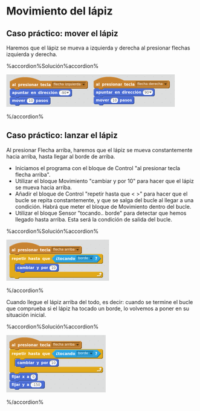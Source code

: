 
# Movimiento del lápiz

## Caso práctico: mover el lápiz

Haremos que el lápiz se mueva a izquierda y derecha al presionar flechas izquierda y derecha.



%accordion%Solución%accordion%

![](img/Seleccion_058.1.png)

%/accordion%

## Caso práctico: lanzar el lápiz

Al presionar Flecha arriba, haremos que el lápiz se mueva constantemente hacia arriba, hasta llegar al borde de arriba.

- Iniciamos el programa con el bloque de Control "al presionar tecla flecha arriba".
- Utilizar el bloque Movimiento "cambiar y por 10" para hacer que el lápiz se mueva hacia arriba.
- Añadir el bloque de Control "repetir hasta que &lt; &gt;" para hacer que el bucle se repita constantemente, y que se salga del bucle al llegar a una condición. Habrá que meter el bloque de Movimiento dentro del bucle.
- Utilizar el bloque Sensor "tocando.. borde" para detectar que hemos llegado hasta arriba. Esta será la condición de salida del bucle.



%accordion%Solución%accordion%

![](img/Seleccion_054.png)

%/accordion%

Cuando llegue el lápiz arriba del todo, es decir: cuando se termine el bucle que comprueba si el lápiz ha tocado un borde, lo volvemos a poner en su situación inicial.



%accordion%Solución%accordion%

![](img/Seleccion_057.png)

%/accordion%